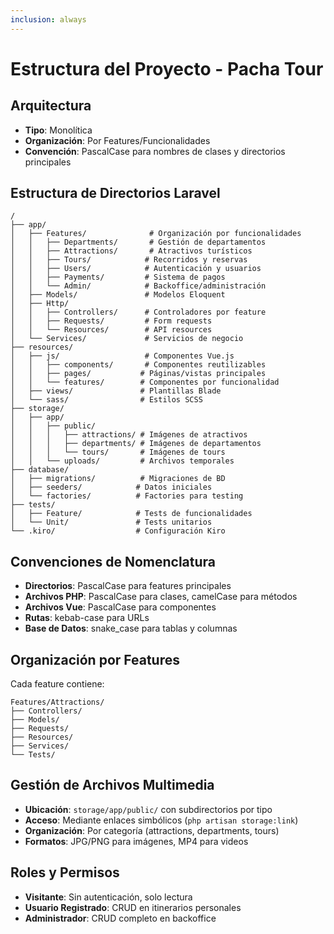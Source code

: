 ```yaml
---
inclusion: always
---
```


# Estructura del Proyecto - Pacha Tour

## Arquitectura
- **Tipo**: Monolítica
- **Organización**: Por Features/Funcionalidades
- **Convención**: PascalCase para nombres de clases y directorios principales

## Estructura de Directorios Laravel
```
/
├── app/
│   ├── Features/              # Organización por funcionalidades
│   │   ├── Departments/       # Gestión de departamentos
│   │   ├── Attractions/       # Atractivos turísticos
│   │   ├── Tours/            # Recorridos y reservas
│   │   ├── Users/            # Autenticación y usuarios
│   │   ├── Payments/         # Sistema de pagos
│   │   └── Admin/            # Backoffice/administración
│   ├── Models/               # Modelos Eloquent
│   ├── Http/
│   │   ├── Controllers/      # Controladores por feature
│   │   ├── Requests/         # Form requests
│   │   └── Resources/        # API resources
│   └── Services/             # Servicios de negocio
├── resources/
│   ├── js/                   # Componentes Vue.js
│   │   ├── components/       # Componentes reutilizables
│   │   ├── pages/           # Páginas/vistas principales
│   │   └── features/        # Componentes por funcionalidad
│   ├── views/               # Plantillas Blade
│   └── sass/                # Estilos SCSS
├── storage/
│   ├── app/
│   │   ├── public/
│   │   │   ├── attractions/ # Imágenes de atractivos
│   │   │   ├── departments/ # Imágenes de departamentos
│   │   │   └── tours/       # Imágenes de tours
│   │   └── uploads/         # Archivos temporales
├── database/
│   ├── migrations/          # Migraciones de BD
│   ├── seeders/            # Datos iniciales
│   └── factories/          # Factories para testing
├── tests/
│   ├── Feature/            # Tests de funcionalidades
│   └── Unit/               # Tests unitarios
└── .kiro/                  # Configuración Kiro
```

## Convenciones de Nomenclatura
- **Directorios**: PascalCase para features principales
- **Archivos PHP**: PascalCase para clases, camelCase para métodos
- **Archivos Vue**: PascalCase para componentes
- **Rutas**: kebab-case para URLs
- **Base de Datos**: snake_case para tablas y columnas

## Organización por Features
Cada feature contiene:
```
Features/Attractions/
├── Controllers/
├── Models/
├── Requests/
├── Resources/
├── Services/
└── Tests/
```

## Gestión de Archivos Multimedia
- **Ubicación**: `storage/app/public/` con subdirectorios por tipo
- **Acceso**: Mediante enlaces simbólicos (`php artisan storage:link`)
- **Organización**: Por categoría (attractions, departments, tours)
- **Formatos**: JPG/PNG para imágenes, MP4 para videos

## Roles y Permisos
- **Visitante**: Sin autenticación, solo lectura
- **Usuario Registrado**: CRUD en itinerarios personales
- **Administrador**: CRUD completo en backoffice